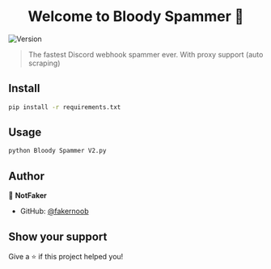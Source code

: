 <h1 align="center">Welcome to Bloody Spammer 👋</h1>
<p>
  <img alt="Version" src="https://img.shields.io/badge/version-2.0.0-blue.svg?cacheSeconds=2592000" />
</p>

> The fastest Discord webhook spammer ever. With proxy support (auto scraping)

## Install

```sh
pip install -r requirements.txt 
```

## Usage

```sh
python Bloody Spammer V2.py
```

## Author

👤 **NotFaker**

* GitHub: [@fakernoob](https://github.com/fakernoob)


## Show your support

Give a ⭐️ if this project helped you!



